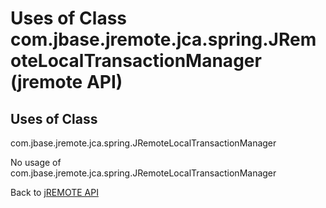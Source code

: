 # Uses of Class com.jbase.jremote.jca.spring.JRemoteLocalTransactionManager (jremote API)

<PageHeader />

## Uses of Class
com.jbase.jremote.jca.spring.JRemoteLocalTransactionManager

No usage of com.jbase.jremote.jca.spring.JRemoteLocalTransactionManager

Back to [jREMOTE API](com_jbase_jremote_package-summary)

  
<PageFooter />

